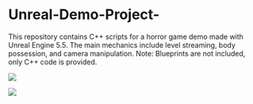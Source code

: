 # Unreal-Demo-Project-
This repository contains C++ scripts for a horror game demo made with Unreal Engine 5.5. The main mechanics include level streaming, body possession, and camera manipulation. Note: Blueprints are not included, only C++ code is provided.

![](https://media0.giphy.com/media/v1.Y2lkPTc5MGI3NjExcGh2cjU5MDUxOTB2bXNhbmxldWRoajVjamJqc3Vtbm9rNmwxNXp1dyZlcD12MV9pbnRlcm5hbF9naWZfYnlfaWQmY3Q9Zw/usZYNs6WIR0ek4q4wf/giphy.gif)

![](https://media0.giphy.com/media/v1.Y2lkPTc5MGI3NjExa2ZncmQyaWJ6eXhtd2ZiMmM4bjR5b2hrbnFpZjhidzV2a3VkamNtZiZlcD12MV9pbnRlcm5hbF9naWZfYnlfaWQmY3Q9Zw/4UwfPIrgLq287kc2Eb/giphy.gif)


